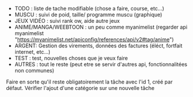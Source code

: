 - TODO : liste de tache modifiable (chose a faire, course, etc...)
- MUSCU : suivi de poid, taille/ programme muscu (graphique)
- JEUX VIDÉO : suivi rank ow, aide autre jeux
- ANIME/MANGA/WEEBTOON : un peu comme myanimelist (regarder api myanimelist "https://myanimelist.net/apiconfig/references/api/v2#tag/anime")
- ARGENT: Gestion des virements, données des factures (éléct, fortfait internet, etc...)
- TEST : test, nouvelles choses que je veux faire
- AUTRES : tout le reste
  (peut etre se servir d'autres api, fonctionnalitées non communes)

Faire en sorte qu'il reste obligatoirement la tâche avec l'id 1, créé par défaut.
Vérifier l'ajout d'une catégorie sur une nouvelle tâche
